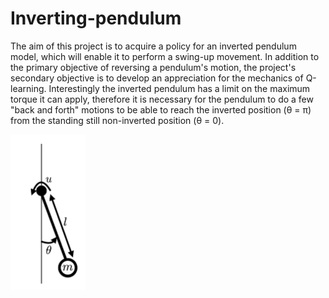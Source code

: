 # Inverting-pendulum
The aim of this project is to acquire a policy for an inverted pendulum model, which will enable it to perform a swing-up movement. In addition to the primary objective of reversing a pendulum's motion, the project's secondary objective is to develop an appreciation for the mechanics of Q-learning. Interestingly the inverted pendulum has a limit on the maximum torque it can apply, therefore it is necessary for the pendulum to do a few "back and forth" motions to be able to reach the inverted position (θ = π) from the standing still non-inverted position (θ = 0).

<img src="https://github.com/arjune123/Inverting-pendulum/blob/main/pendulum.png" width="120">
